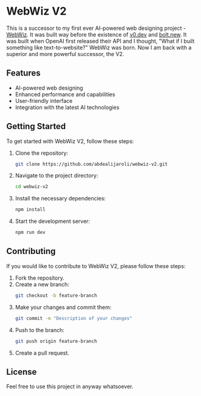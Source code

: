 # WebWiz V2

This is a successor to my first ever AI-powered web designing project - [WebWiz](https://github.com/abdealijaroli/webwiz). It was built way before the existence of [v0.dev](v0.dev) and [bolt.new](bolt.new). It was built when OpenAI first released their API and I thought, "What if I built something like text-to-website?" WebWiz was born. Now I am back with a superior and more powerful successor, the V2.

## Features

- AI-powered web designing
- Enhanced performance and capabilities
- User-friendly interface
- Integration with the latest AI technologies

## Getting Started

To get started with WebWiz V2, follow these steps:

1. Clone the repository:
    ```sh
    git clone https://github.com/abdealijaroli/webwiz-v2.git
    ```
2. Navigate to the project directory:
    ```sh
    cd webwiz-v2
    ```
3. Install the necessary dependencies:
    ```sh
    npm install
    ```
4. Start the development server:
    ```sh
    npm run dev
    ```

## Contributing

If you would like to contribute to WebWiz V2, please follow these steps:

1. Fork the repository.
2. Create a new branch:
    ```sh
    git checkout -b feature-branch
    ```
3. Make your changes and commit them:
    ```sh
    git commit -m "Description of your changes"
    ```
4. Push to the branch:
    ```sh
    git push origin feature-branch
    ```
5. Create a pull request.

## License

Feel free to use this project in anyway whatsoever.

